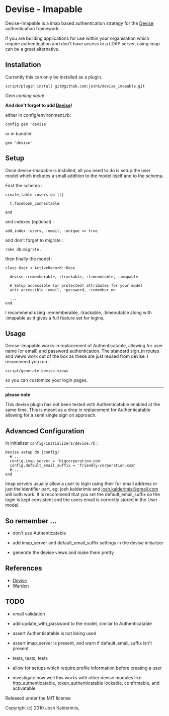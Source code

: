 Devise - Imapable
=================

Devise-Imapable is a imap based authentication strategy for the [Devise](github.com/plataformatec/devise) authentication framework.

If you are building applications for use within your organisation which require authentication and don't have access to a LDAP server, using imap can be a great alternative.

Installation
------------

Currently this can only be installed as a plugin.

    script/plugin install git@github.com:joshk/devise_imapable.git

*Gem coming soon!*


**And don't forget to add [Devise](github.com/plataformatec/devise)!**

either in config/environment.rb:

    config.gem 'devise'

or in bundler

    gem 'devise'


Setup
-----

Once devise-imapable is installed, all you need to do is setup the user model which includes a small addition to the model itself and to the schema.

First the schema :

    create_table :users do |t|

      t.facebook_connectable

    end

and indexes (optional) :

    add_index :users, :email, :unique => true

and don’t forget to migrate :

    rake db:migrate.

then finally the model :

    class User < ActiveRecord::Base

      devise :rememberable, :trackable, :timeoutable, :imapable

      # Setup accessible (or protected) attributes for your model
      attr_accessible :email, :password, :remember_me

      ...
    end

I recommend using :rememberable, :trackable, :timeoutable along with :imapable as it gives a full feature set for logins.


Usage
-----

Devise-Imapable works in replacement of Authenticatable, allowing for user name (or email) and password authentication. The standard sign\_in routes and views work out of the box as these are just reused from devise. I recommend you run :

    script/generate devise_views

so you can customize your login pages.

------------------------------------------------------------

**please note**

This devise plugin has not been tested with Authenticatable enabled at the same time. This is meant as a drop in replacement for Authenticatable allowing for a semi single sign on approach.


Advanced Configuration
----------------------

In initializer  `config/initializers/devise.rb` :

    Devise.setup do |config|
      # ...
      config.imap_server = 'bigcorporation.com'
      config.default_email_suffix = 'friendly-corporation.com'
      # ...
    end

Imap servers usually allow a user to login using their full email address or just the identifier part, eg: josh.kalderimis and josh.kalderimis@gmail.com will both work. It is recommend that you set the default\_email\_suffix so the login is kept consistent and the users email is correctly stored in the User model.

So remember ...
---------------

- don't use Authenticatable

- add imap\_server and default\_email\_suffix settings in the devise initializer

- generate the devise views and make them pretty


References
----------

* [Devise](github.com/plataformatec/devise)
* [Warden](github.com/hassox/warden)


TODO
----

- email validation

- add update\_with\_password to the model, similar to Authenticatable

- assert Authenticatable is not being used

- assert imap\_server is present, and warn if default\_email\_suffix isn't present

- tests, tests, tests

- allow for setups which require profile information before creating a user

- investigate how well this works with other devise modules like http\_authenticatable, token\_authenticatable lockable, confirmable, and activatable



Released under the MIT license

Copyright (c) 2010 Josh Kalderimis,
